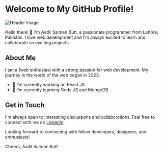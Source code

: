 # Welcome to My GitHub Profile!

![Header Image](header-image-link)

Hello there! 👋 I'm Aadil Salman Butt, a passionate programmer from Lahore, Pakistan. I love web development and I'm always excited to learn and collaborate on exciting projects. 

## About Me

I am a [web enthusiast with a strong passion for web development. My journey in the world of the web  began in 2023.

- 🔭 I’m currently working on React JS.
- 🌱 I’m currently learning Node JS and MongoDB.


## Get in Touch

I'm always open to interesting discussions and collaborations. Feel free to connect with me on  [LinkedIn](https://www.linkedin.com/in/aadil-salman-butt-605835257/).

Looking forward to connecting with fellow developers, designers, and enthusiasts!

Cheers,
Aadil Salman Butt
